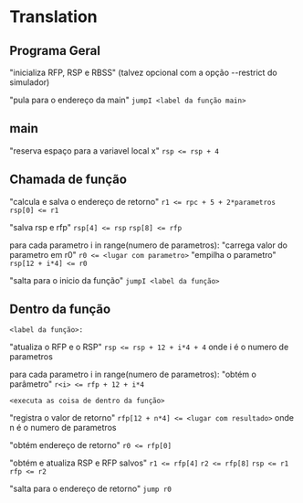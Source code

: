 # Translation

## Programa Geral

"inicializa RFP, RSP e RBSS" (talvez opcional com a opção --restrict do simulador)

"pula para o endereço da main"
`jumpI <label da função main>`

## main

"reserva espaço para a variavel local x"
`rsp <= rsp + 4`

## Chamada de função

"calcula e salva o endereço de retorno"
`r1 <= rpc + 5 + 2*parametros`
`rsp[0] <= r1`

"salva rsp e rfp"
`rsp[4] <= rsp`
`rsp[8] <= rfp`

para cada parametro i in range(numero de parametros):
    "carrega valor do parametro em r0"
    `r0 <= <lugar com parametro>`
    "empilha o parametro"
    `rsp[12 + i*4] <= r0`

"salta para o inicio da função"
`jumpI <label da função>`

## Dentro da função

`<label da função>:`

"atualiza o RFP e o RSP"
`rsp <= rsp + 12 + i*4 + 4` onde i é o numero de parametros

para cada parametro i in range(numero de parametros):
    "obtém o parâmetro"
    `r<i> <= rfp + 12 + i*4`

`<executa as coisa de dentro da função>`

"registra o valor de retorno"
`rfp[12 + n*4] <= <lugar com resultado>` onde n é o numero de parametros

"obtém endereço de retorno"
`r0 <= rfp[0]`

"obtém e atualiza RSP e RFP salvos"
`r1 <= rfp[4]`
`r2 <= rfp[8]`
`rsp <= r1`
`rfp <= r2`

"salta para o endereço de retorno"
`jump r0`